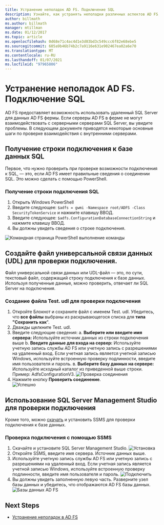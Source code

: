 ```yaml
---
title: Устранение неполадок AD FS. Подключение SQL
description: Узнайте, как устранять неполадки различных аспектов AD FS, связанных с подключением к SQL.
author: billmath
ms.author: billmath
manager: mtillman
ms.date: 01/12/2017
ms.topic: article
ms.openlocfilehash: 0d68e71c4ac4d1e3d03bd3c549ccc6f82e68ebe5
ms.sourcegitcommit: 605a9b46b74b2c7a9116e631e902467ea02a6e70
ms.translationtype: MT
ms.contentlocale: ru-RU
ms.lasthandoff: 01/07/2021
ms.locfileid: "97965806"
---
```

# <a name="ad-fs-troubleshooting---sql-connectivity"></a>Устранение неполадок AD FS. Подключение SQL
AD FS предоставляет возможность использовать удаленный SQL Server для данных AD FS фермы.  Если серверы AD FS в ферме не могут взаимодействовать с серверными серверами SQL Server, вы увидите проблемы.  В следующем документе приводятся некоторые основные шаги по проверке взаимодействия с внутренними серверами.

## <a name="acquire-the-sql-database-connection-string"></a>Получение строки подключения к базе данных SQL
Первое, что нужно проверить при проверке возможности подключения к SQL, — это, если AD FS имеет правильные сведения о соединении SQL.  Это можно сделать с помощью PowerShell.

### <a name="to-acquire-the-sql-connection-string"></a>Получение строки подключения SQL
1.  Открыть Windows PowerShell
2. Введите следующее: `$adfs = gwmi -Namespace root/ADFS -Class SecurityTokenService` и нажмите клавишу ВВОД.
3. Введите следующее:  `$adfs.ConfigurationDatabaseConnectionString` и нажмите клавишу ВВОД.
4. Вы должны увидеть сведения о строке подключения.

![Командная страница PowerShell выполнение команды](media/ad-fs-tshoot-sql/sql2.png)

## <a name="create-a-universal-data-link-udl-file-to-test-connectivity"></a>Создайте файл универсальной связи данных (UDL) для проверки подключения.
Файл универсальной связи данных или UDL-файл — это, по сути, текстовый файл, содержащий строку подключения к базе данных.  Используя полученные данные, можно проверить, отвечает ли SQL Server на подключения.

### <a name="to-create-a-testudl-file-to-test-connectivity"></a>Создание файла Test. udl для проверки подключения

1. Откройте Блокнот и сохраните файл с именем Test. udl.  Убедитесь, что **все файлы** выбраны из раскрывающегося списка для **типа "Сохранить как**".
2. Дважды щелкните Test. udl.
3. Введите следующие сведения: a. **Выберите или введите имя сервера:**  Используйте источник данных из строки подключения выше b. **Введите данные для входа на сервер:**  Используйте учетную запись службы AD FS или учетную запись с разрешениями на удаленный вход.  Если учетная запись является учетной записью Windows, используйте встроенную проверку подлинности, введите имя пользователя и пароль.
    в. **Выберите базу данных на сервере:** Используйте исходный каталог из приведенной выше строки.  Пример: AdfsConfigurationV3.
   ![Проверка соединения](media/ad-fs-tshoot-sql/sql4.png)
1. Нажмите кнопку **Проверить соединение**.</br>
![Успешно](media/ad-fs-tshoot-sql/sql3.png)

## <a name="use-sql-server-management-studio-to-test-connectivity"></a>Использование SQL Server Management Studio для проверки подключения
Кроме того, можно [скачать](https://go.microsoft.com/fwlink/?linkid=864329) и установить SSMS для проверки подключения к базе данных.

### <a name="to-test-connectivity-with-ssms"></a>Проверка подключения с помощью SSMS
1. Скачайте и установите SQL Server Management Studio.
![Установка](media/ad-fs-tshoot-sql/sql5.png)
1. Откройте SSMS, введите имя сервера.  Источник данных выше.
2. Используйте учетную запись службы AD FS или учетную запись с разрешениями на удаленный вход.  Если учетная запись является учетной записью Windows, используйте встроенную проверку подлинности, введите имя пользователя и пароль.
![Подключить](media/ad-fs-tshoot-sql/sql6.png)
1. Вы должны увидеть заполненную левую часть.  Разверните узел базы данных и убедитесь, что отображаются AD FS базы данных.
![Базы данных AD FS](media/ad-fs-tshoot-sql/sql7.png)

## <a name="next-steps"></a>Next Steps

- [Устранение неполадок в AD FS](ad-fs-tshoot-overview.md)